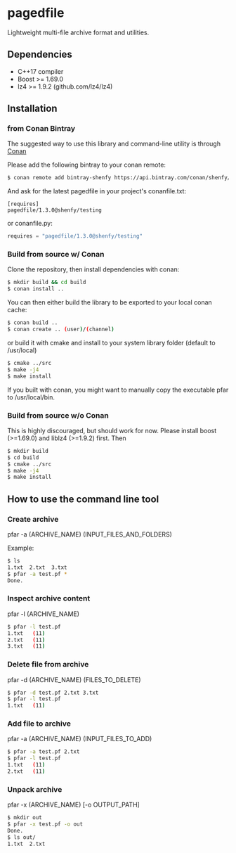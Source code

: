 # pagedfile
Lightweight multi-file archive format and utilities.

## Dependencies
- C++17 compiler
- Boost >= 1.69.0
- lz4 >= 1.9.2 (github.com/lz4/lz4)

## Installation
### from Conan Bintray
The suggested way to use this library and command-line utility is through [Conan](https://conan.io)

Please add the following bintray to your conan remote:
```bash
$ conan remote add bintray-shenfy https://api.bintray.com/conan/shenfy/oss
```
And ask for the latest pagedfile in your project's conanfile.txt:
```
[requires]
pagedfile/1.3.0@shenfy/testing
```
or conanfile.py:
```python
requires = "pagedfile/1.3.0@shenfy/testing"
```

### Build from source w/ Conan
Clone the repository, then install dependencies with conan:
```bash
$ mkdir build && cd build
$ conan install ..
```
You can then either build the library to be exported to your local conan cache:
```bash
$ conan build ..
$ conan create .. (user)/(channel)
```
or build it with cmake and install to your system library folder (default to /usr/local)
```bash
$ cmake ../src
$ make -j4
$ make install
```

If you built with conan, you might want to manually copy the executable pfar to /usr/local/bin.

### Build from source w/o Conan
This is highly discouraged, but should work for now.
Please install boost (>=1.69.0) and liblz4 (>=1.9.2) first. Then
```bash
$ mkdir build
$ cd build
$ cmake ../src
$ make -j4
$ make install
```

## How to use the command line tool
### Create archive
pfar -a (ARCHIVE_NAME) (INPUT_FILES_AND_FOLDERS)

Example:
```bash
$ ls
1.txt  2.txt  3.txt
$ pfar -a test.pf *
Done.
```

### Inspect archive content
pfar -l (ARCHIVE_NAME)
```bash
$ pfar -l test.pf
1.txt   (11)
2.txt   (11)
3.txt   (11)
```

### Delete file from archive
pfar -d (ARCHIVE_NAME) (FILES_TO_DELETE)
```bash
$ pfar -d test.pf 2.txt 3.txt
$ pfar -l test.pf
1.txt   (11)
```

### Add file to archive
pfar -a (ARCHIVE_NAME) (INPUT_FILES_TO_ADD)
```bash
$ pfar -a test.pf 2.txt
$ pfar -l test.pf
1.txt   (11)
2.txt   (11)
```

### Unpack archive
pfar -x (ARCHIVE_NAME) [-o OUTPUT_PATH]
```bash
$ mkdir out
$ pfar -x test.pf -o out
Done.
$ ls out/
1.txt  2.txt
```
